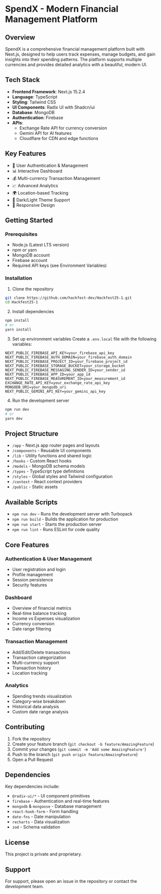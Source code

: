 # SpendX - Modern Financial Management Platform

## Overview
SpendX is a comprehensive financial management platform built with Next.js, designed to help users track expenses, manage budgets, and gain insights into their spending patterns. The platform supports multiple currencies and provides detailed analytics with a beautiful, modern UI.

## Tech Stack
- **Frontend Framework**: Next.js 15.2.4
- **Language**: TypeScript
- **Styling**: Tailwind CSS
- **UI Components**: Radix UI with Shadcn/ui
- **Database**: MongoDB
- **Authentication**: Firebase
- **APIs**:
  - Exchange Rate API for currency conversion
  - Gemini API for AI features
  - Cloudflare for CDN and edge functions

## Key Features
- 🔐 User Authentication & Management
- 📊 Interactive Dashboard
- 💰 Multi-currency Transaction Management
- 📈 Advanced Analytics
- 🌍 Location-based Tracking
- 🎨 Dark/Light Theme Support
- 📱 Responsive Design

## Getting Started

### Prerequisites
- Node.js (Latest LTS version)
- npm or yarn
- MongoDB account
- Firebase account
- Required API keys (see Environment Variables)

### Installation
1. Clone the repository
```bash
git clone https://github.com/hackfest-dev/Hackfest25-1.git
cd Hackfest25-1
```

2. Install dependencies
```bash
npm install
# or
yarn install
```

3. Set up environment variables
Create a `.env.local` file with the following variables:
```env
NEXT_PUBLIC_FIREBASE_API_KEY=your_firebase_api_key
NEXT_PUBLIC_FIREBASE_AUTH_DOMAIN=your_firebase_auth_domain
NEXT_PUBLIC_FIREBASE_PROJECT_ID=your_firebase_project_id
NEXT_PUBLIC_FIREBASE_STORAGE_BUCKET=your_storage_bucket
NEXT_PUBLIC_FIREBASE_MESSAGING_SENDER_ID=your_sender_id
NEXT_PUBLIC_FIREBASE_APP_ID=your_app_id
NEXT_PUBLIC_FIREBASE_MEASUREMENT_ID=your_measurement_id
EXCHANGE_RATE_API_KEY=your_exchange_rate_api_key
MONGODB_URI=your_mongodb_uri
NEXT_PUBLIC_GEMINI_API_KEY=your_gemini_api_key
```

4. Run the development server
```bash
npm run dev
# or
yarn dev
```

## Project Structure
- `/app` - Next.js app router pages and layouts
- `/components` - Reusable UI components
- `/lib` - Utility functions and shared logic
- `/hooks` - Custom React hooks
- `/models` - MongoDB schema models
- `/types` - TypeScript type definitions
- `/styles` - Global styles and Tailwind configuration
- `/context` - React context providers
- `/public` - Static assets

## Available Scripts
- `npm run dev` - Runs the development server with Turbopack
- `npm run build` - Builds the application for production
- `npm run start` - Starts the production server
- `npm run lint` - Runs ESLint for code quality

## Core Features

### Authentication & User Management
- User registration and login
- Profile management
- Session persistence
- Security features

### Dashboard
- Overview of financial metrics
- Real-time balance tracking
- Income vs Expenses visualization
- Currency conversion
- Date range filtering

### Transaction Management
- Add/Edit/Delete transactions
- Transaction categorization
- Multi-currency support
- Transaction history
- Location tracking

### Analytics
- Spending trends visualization
- Category-wise breakdown
- Historical data analysis
- Custom date range analysis

## Contributing
1. Fork the repository
2. Create your feature branch (`git checkout -b feature/AmazingFeature`)
3. Commit your changes (`git commit -m 'Add some AmazingFeature'`)
4. Push to the branch (`git push origin feature/AmazingFeature`)
5. Open a Pull Request

## Dependencies
Key dependencies include:
- `@radix-ui/*` - UI component primitives
- `firebase` - Authentication and real-time features
- `mongodb` & `mongoose` - Database management
- `react-hook-form` - Form handling
- `date-fns` - Date manipulation
- `recharts` - Data visualization
- `zod` - Schema validation

## License
This project is private and proprietary.

## Support
For support, please open an issue in the repository or contact the development team. 